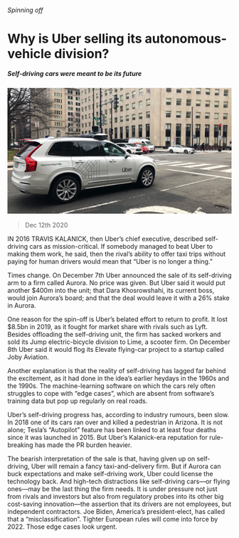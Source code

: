###### Spinning off

# Why is Uber selling its autonomous-vehicle division? 

##### Self-driving cars were meant to be its future 

![image](images/20201212_WBP501.jpg) 

> Dec 12th 2020 


IN 2016 TRAVIS KALANICK, then Uber’s chief executive, described self-driving cars as mission-critical. If somebody managed to beat Uber to making them work, he said, then the rival’s ability to offer taxi trips without paying for human drivers would mean that “Uber is no longer a thing.”


Times change. On December 7th Uber announced the sale of its self-driving arm to a firm called Aurora. No price was given. But Uber said it would put another $400m into the unit; that Dara Khosrowshahi, its current boss, would join Aurora’s board; and that the deal would leave it with a 26% stake in Aurora.



One reason for the spin-off is Uber’s belated effort to return to profit. It lost $8.5bn in 2019, as it fought for market share with rivals such as Lyft. Besides offloading the self-driving unit, the firm has sacked workers and sold its Jump electric-bicycle division to Lime, a scooter firm. On December 8th Uber said it would flog its Elevate flying-car project to a startup called Joby Aviation.


Another explanation is that the reality of self-driving has lagged far behind the excitement, as it had done in the idea’s earlier heydays in the 1960s and the 1990s. The machine-learning software on which the cars rely often struggles to cope with “edge cases”, which are absent from software’s training data but pop up regularly on real roads.


Uber’s self-driving progress has, according to industry rumours, been slow. In 2018 one of its cars ran over and killed a pedestrian in Arizona. It is not alone; Tesla’s “Autopilot” feature has been linked to at least four deaths since it was launched in 2015. But Uber’s Kalanick-era reputation for rule-breaking has made the PR burden heavier.


The bearish interpretation of the sale is that, having given up on self-driving, Uber will remain a fancy taxi-and-delivery firm. But if Aurora can buck expectations and make self-driving work, Uber could license the technology back. And high-tech distractions like self-driving cars—or flying ones—may be the last thing the firm needs. It is under pressure not just from rivals and investors but also from regulatory probes into its other big cost-saving innovation—the assertion that its drivers are not employees, but independent contractors. Joe Biden, America’s president-elect, has called that a “misclassification”. Tighter European rules will come into force by 2022. Those edge cases look urgent.

